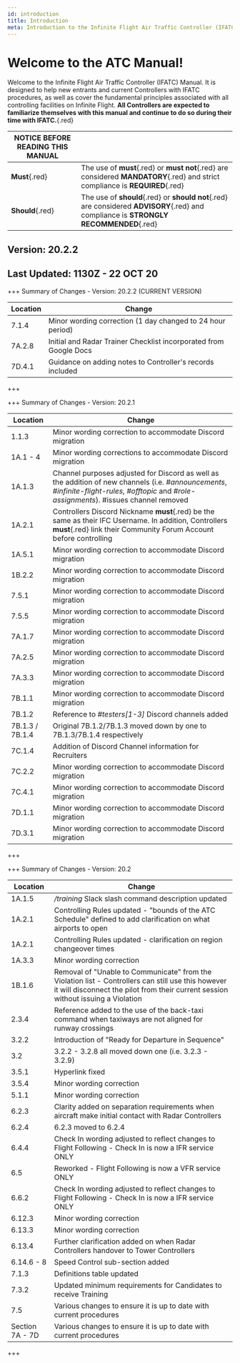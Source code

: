 ```yaml
---
id: introduction
title: Introduction
meta: Introduction to the Infinite Flight Air Traffic Controller (IFATC) Manual.
---
```


# Welcome to the ATC Manual!



Welcome to the Infinite Flight Air Traffic Controller (IFATC) Manual. It is designed to help new entrants and current Controllers with IFATC procedures, as well as cover the fundamental principles associated with all controlling facilities on Infinite Flight. **All Controllers are expected to familiarize themselves with this manual and continue to do so during their time with IFATC.**{.red}



| **NOTICE BEFORE READING THIS MANUAL** |                                          |
| ------------------------------------- | ---------------------------------------- |
| **Must**{.red}                        | The use of **must**{.red} or **must not**{.red} are considered **MANDATORY**{.red} and strict compliance is **REQUIRED**{.red} |
| **Should**{.red}                      | The use of **should**{.red} or **should not**{.red} are considered **ADVISORY**{.red} and compliance is **STRONGLY RECOMMENDED**{.red} |



## Version: 20.2.2

## Last Updated: 1130Z - 22 OCT 20



+++ Summary of Changes - Version: 20.2.2 (CURRENT VERSION)

| Location | Change                                                       |
| -------- | ------------------------------------------------------------ |
| 7.1.4    | Minor wording correction (1 day changed to 24 hour period)   |
| 7A.2.8   | Initial and Radar Trainer Checklist incorporated from Google Docs |
| 7D.4.1   | Guidance on adding notes to Controller's records included    |

+++



+++ Summary of Changes - Version: 20.2.1

| Location        | Change                                                       |
| --------------- | ------------------------------------------------------------ |
| 1.1.3           | Minor wording correction to accommodate Discord migration    |
| 1A.1 - 4        | Minor wording corrections to accommodate Discord migration   |
| 1A.1.3          | Channel purposes adjusted for Discord as well as the addition of new channels (i.e. *#announcements*, *#infinite-flight-rules*, *#offtopic* and *#role-assignments*). #issues channel removed |
| 1A.2.1          | Controllers Discord Nickname **must**{.red} be the same as their IFC Username. In addition, Controllers **must**{.red} link their Community Forum Account before controlling |
| 1A.5.1          | Minor wording correction to accommodate Discord migration    |
| 1B.2.2          | Minor wording correction to accommodate Discord migration    |
| 7.5.1           | Minor wording correction to accommodate Discord migration    |
| 7.5.5           | Minor wording correction to accommodate Discord migration    |
| 7A.1.7          | Minor wording correction to accommodate Discord migration    |
| 7A.2.5          | Minor wording correction to accommodate Discord migration    |
| 7A.3.3          | Minor wording correction to accommodate Discord migration    |
| 7B.1.1          | Minor wording correction to accommodate Discord migration    |
| 7B.1.2          | Reference to *#testers[1-3]* Discord channels added          |
| 7B.1.3 / 7B.1.4 | Original 7B.1.2/7B.1.3 moved down by one to 7B.1.3/7B.1.4 respectively |
| 7C.1.4          | Addition of Discord Channel information for Recruiters       |
| 7C.2.2          | Minor wording correction to accommodate Discord migration    |
| 7C.4.1          | Minor wording correction to accommodate Discord migration    |
| 7D.1.1          | Minor wording correction to accommodate Discord migration    |
| 7D.3.1          | Minor wording correction to accommodate Discord migration    |

+++



+++ Summary of Changes - Version: 20.2

| Location        | Change                                                       |
| --------------- | ------------------------------------------------------------ |
| 1A.1.5          | */training* Slack slash command description updated          |
| 1A.2.1          | Controlling Rules updated - "bounds of the ATC Schedule" defined to add clarification on what airports to open |
| 1A.2.1          | Controlling Rules updated - clarification on region changeover times |
| 1A.3.3          | Minor wording correction                                     |
| 1B.1.6          | Removal of "Unable to Communicate" from the Violation list - Controllers can still use this however it will disconnect the pilot from their current session without issuing a Violation |
| 2.3.4           | Reference added to the use of the back-taxi command when taxiways are not aligned for runway crossings |
| 3.2.2           | Introduction of "Ready for Departure in Sequence"            |
| 3.2             | 3.2.2 - 3.2.8 all moved down one (i.e. 3.2.3 - 3.2.9)        |
| 3.5.1           | Hyperlink fixed                                              |
| 3.5.4           | Minor wording correction                                     |
| 5.1.1           | Minor wording correction                                     |
| 6.2.3           | Clarity added on separation requirements when aircraft make initial contact with Radar Controllers |
| 6.2.4           | 6.2.3 moved to 6.2.4                                         |
| 6.4.4           | Check In wording adjusted to reflect changes to Flight Following - Check In is now a IFR service ONLY |
| 6.5             | Reworked - Flight Following is now a VFR service ONLY        |
| 6.6.2           | Check In wording adjusted to reflect changes to Flight Following - Check In is now a IFR service ONLY |
| 6.12.3          | Minor wording correction                                     |
| 6.13.3          | Minor wording correction                                     |
| 6.13.4          | Further clarification added on when Radar Controllers handover to Tower Controllers |
| 6.14.6 - 8      | Speed Control sub-section added                              |
| 7.1.3           | Definitions table updated                                    |
| 7.3.2           | Updated minimum requirements for Candidates to receive Training |
| 7.5             | Various changes to ensure it is up to date with current procedures |
| Section 7A - 7D | Various changes to ensure it is up to date with current procedures |

+++


